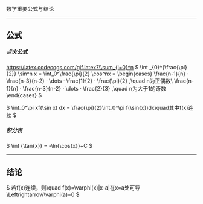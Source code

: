 数学重要公式与结论

****

## 公式

##### 点火公式
https://latex.codecogs.com/gif.latex?\\sum_{i=0}^n
$ \int _{0}^{\frac{\pi}{2}} \sin^n x = \int_0^\frac{\pi}{2} \cos^nx = 
\begin{cases} 
\frac{n-1}{n} · \frac{n-3}{n-2} · \dots · \frac{1}{2} · \frac{\pi}{2} ,\quad n为正偶数\\
\frac{n-1}{n} · \frac{n-3}{n-2} · \dots · \frac{2}{3} ,\quad n为大于1的奇数
\end{cases} $



$ \int_0^\pi xf(\sin x) dx = \frac{\pi}{2}\int_0^\pi f(\sin{x})dx\quad其中f(x)连续 $



##### 积分表

$ \int {\tan{x}} = -\ln{\cos{x}}+C $









****

## 结论

$ 若f(x)连续，则\quad f(x)=\varphi(x)|x-a|在x=a处可导\Leftrightarrow\varphi(a)=0 $

